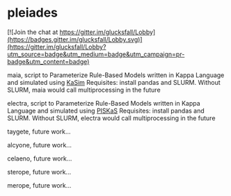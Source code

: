 # pleiades

[![Join the chat at https://gitter.im/glucksfall/Lobby](https://badges.gitter.im/glucksfall/Lobby.svg)](https://gitter.im/glucksfall/Lobby?utm_source=badge&utm_medium=badge&utm_campaign=pr-badge&utm_content=badge)

maia, script to Parameterize Rule-Based Models written in Kappa Language and simulated using [KaSim](https://github.com/Kappa-Dev/KaSim)
Requisites: install pandas and SLURM. Without SLURM, maia would call multiprocessing in the future

electra, script to Parameterize Rule-Based Models written in Kappa Language and simulated using [PISKaS](https://github.com/DLab/PISKaS)
Requisites: install pandas and SLURM. Without SLURM, electra would call multiprocessing in the future

taygete, future work...

alcyone, future work...

celaeno, future work...

sterope, future work...

merope, future work...
